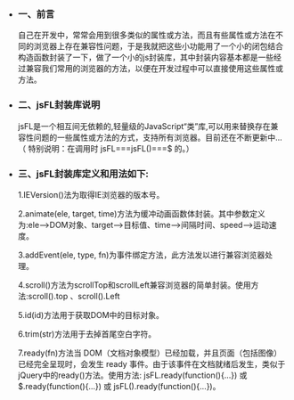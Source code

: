 * ### 一、前言
  自己在开发中，常常会用到很多类似的属性或方法，而且有些属性或方法在不同的浏览器上存在兼容性问题，于是我就把这些小功能用了一个小的闭包结合构造函数封装了一下，做了一个小的js封装库，其中封装内容基本都是一些经过兼容我们常用的浏览器的方法，以便在开发过程中可以直接使用这些属性或方法。
    
* ### 二、jsFL封装库说明
  jsFL是一个相互间无依赖的,轻量级的JavaScript“类”库,可以用来替换存在兼容性问题的一些属性或方法的方式，支持所有浏览器。目前还在不断更新中... （ 特别说明：在调用时 jsFL===jsFL()===$ 的。）

* ### 三、jsFL封装库定义和用法如下:
    1.IEVersion()法为取得IE浏览器的版本号。
    
    2.animate(ele, target, time)方法为缓冲动画函数体封装。其中参数定义为:ele-->DOM对象、target-->目标值、time-->间隔时间、speed-->运动速度。
    
    3.addEvent(ele, type, fn)为事件绑定方法，此方法发以进行兼容浏览器处理。
    
    4.scroll()方法为scrollTop和scrollLeft兼容浏览器的简单封装。使用方法:scroll().top 、scroll().Left
    
    5.id(id)方法用于获取DOM中的目标对象。
    
    6.trim(str)方法用于去掉首尾空白字符。
    
    7.ready(fn)方法当 DOM（文档对象模型）已经加载，并且页面（包括图像）已经完全呈现时，会发生 ready 事件。由于该事件在文档就绪后发生，类似于jQuery中的ready()方法。使用方法: jsFL.ready(function(){...}) 或 $.ready(function(){...}) 或 jsFL().ready(function(){...})。
